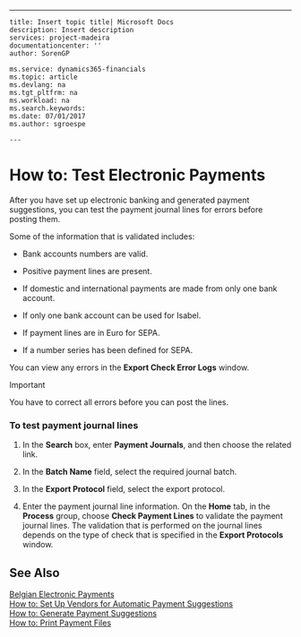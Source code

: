 ---
    title: Insert topic title| Microsoft Docs
    description: Insert description
    services: project-madeira
    documentationcenter: ''
    author: SorenGP

    ms.service: dynamics365-financials
    ms.topic: article
    ms.devlang: na
    ms.tgt_pltfrm: na
    ms.workload: na
    ms.search.keywords:
    ms.date: 07/01/2017
    ms.author: sgroespe

    ---
# How to: Test Electronic Payments
After you have set up electronic banking and generated payment suggestions, you can test the payment journal lines for errors before posting them.  
  
 Some of the information that is validated includes:  
  
-   Bank accounts numbers are valid.  
  
-   Positive payment lines are present.  
  
-   If domestic and international payments are made from only one bank account.  
  
-   If only one bank account can be used for Isabel.  
  
-   If payment lines are in Euro for SEPA.  
  
-   If a number series has been defined for SEPA.  
  
 You can view any errors in the **Export Check Error Logs** window.  
  
> [!IMPORTANT]  
>  You have to correct all errors before you can post the lines.  
  
### To test payment journal lines  
  
1.  In the **Search** box, enter **Payment Journals**, and then choose the related link.  
  
2.  In the **Batch Name** field, select the required journal batch.  
  
3.  In the **Export Protocol** field, select the export protocol.  
  
4.  Enter the payment journal line information. On the **Home** tab, in the **Process** group, choose **Check Payment Lines** to validate the payment journal lines. The validation that is performed on the journal lines depends on the type of check that is specified in the **Export Protocols** window.  
  
## See Also  
 [Belgian Electronic Payments](../belgian-electronic-payments.md)   
 [How to: Set Up Vendors for Automatic Payment Suggestions](../how-to-set-up-vendors-for-automatic-payment-suggestions.md)   
 [How to: Generate Payment Suggestions](../how-to-generate-payment-suggestions.md)   
 [How to: Print Payment Files](../how-to-print-payment-files.md)